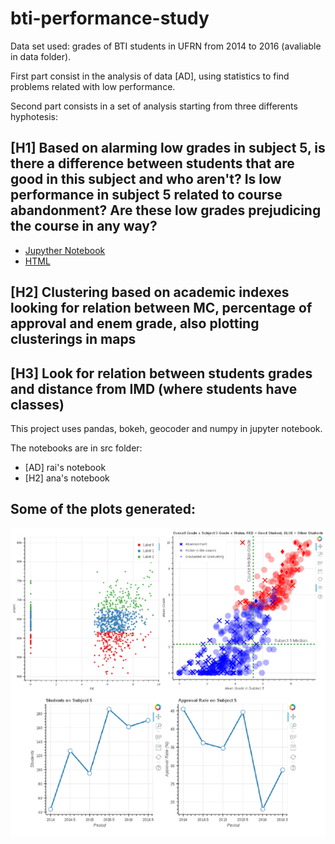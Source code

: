 # bti-performance-study

Data set used: grades of BTI students in UFRN from 2014 to 2016 (avaliable in data folder).

First part consist in the analysis of data [AD], using statistics to find problems related with low performance.

Second part consists in a set of analysis starting from three differents hyphotesis:

## [H1] Based on alarming low grades in subject 5, is there a difference between students that are good in this subject and who aren't? Is low performance in subject 5 related to course abandonment? Are these low grades prejudicing the course in any way?
- [Jupyther Notebook](src/notebook-2.ipynb)
- [HTML](result/notebook-2.html)

## [H2] Clustering based on academic indexes looking for relation between MC, percentage of approval and enem grade, also plotting clusterings in maps

## [H3] Look for relation between students grades and distance from IMD (where students have classes)

This project uses pandas, bokeh, geocoder and numpy in jupyter notebook.

The notebooks are in src folder: 
- [AD] rai's notebook
- [H2] ana's notebook

## Some of the plots generated:

![Example Plots](result/examplePlots.png)
